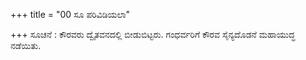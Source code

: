 +++
title = "00 ಸೂ ಪರಿವಿಡಿಯಲಾ"

+++
ಸೂಚನೆ : ಕೌರವರು ದ್ವೈತವನದಲ್ಲಿ ಬೀಡುಬಿಟ್ಟರು. ಗಂಧರ್ವರಿಗೆ ಕೌರವ ಸೈನ್ಯದೊಡನೆ ಮಹಾಯುದ್ಧ ನಡೆಯಿತು.